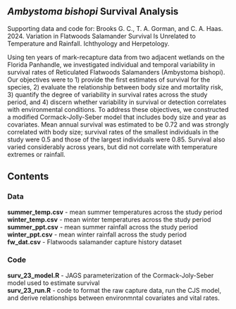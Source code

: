 ## _Ambystoma bishopi_ Survival Analysis
Supporting data and code for:
Brooks G. C., T. A. Gorman, and C. A. Haas. 2024. Variation in Flatwoods Salamander Survival Is Unrelated to Temperature and Rainfall. Ichthyology and Herpetology.

Using ten years of mark-recapture data from two adjacent wetlands on the Florida Panhandle, we investigated individual and temporal variability in survival rates of Reticulated Flatwoods Salamanders (Ambystoma bishopi). Our objectives were to 1) provide the first estimates of survival for the species, 2) evaluate the relationship between body size and mortality risk, 3) quantify the degree of variability in survival rates across the study period, and 4) discern whether variability in survival or detection correlates with environmental conditions. To address these objectives, we constructed a modified Cormack-Jolly-Seber model that includes body size and year as covariates. Mean annual survival was estimated to be 0.72 and was strongly correlated with body size; survival rates of the smallest individuals in the study were 0.5 and those of the largest individuals were 0.85. Survival also varied considerably across years, but did not correlate with temperature extremes or rainfall. 

## Contents
### Data
**summer_temp.csv** - mean summer temperatures across the study period\
**winter_temp.csv** - mean winter temperatures across the study period\
**summer_ppt.csv** - mean summer rainfall across the study period\
**winter_ppt.csv** - mean winter rainfall across the study period\
**fw_dat.csv** - Flatwoods salamander capture history dataset

### Code
**surv_23_model.R** - JAGS parameterization of the Cormack-Joly-Seber model used to estimate survival\
**surv_23_run.R** - code to format the raw capture data, run the CJS model, and derive relationships between environmntal covariates and vital rates. 
